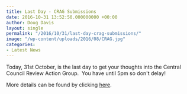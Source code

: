 ```yaml
---
title: Last Day - CRAG Submissions
date: 2016-10-31 13:52:50.000000000 +00:00
author: Doug Davis
layout: single
permalink: "/2016/10/31/last-day-crag-submissions/"
image: "/wp-content/uploads/2016/08/CRAG.jpg"
categories:
- Latest News
---
```

Today, 31st October, is the last day to get your thoughts into the Central Council Review Action Group.  You have until 5pm so don&apos;t delay!

More details can be found by clicking [here](http:///2016/10/10/review-of-the-central-council-part-2/).
